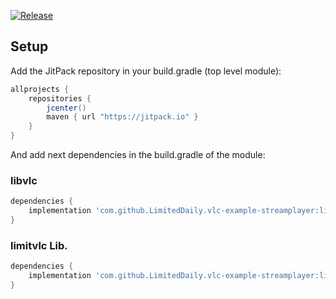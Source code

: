 [![Release](https://jitpack.io/v/LimitedDaily/vlc-example-streamplayer.svg)](https://jitpack.io/#LimitedDaily/vlc-example-streamplayer)


## Setup
Add the JitPack repository in your build.gradle (top level module):
```gradle
allprojects {
    repositories {
        jcenter()
        maven { url "https://jitpack.io" }
    }
}
```

And add next dependencies in the build.gradle of the module:
### libvlc
```gradle
dependencies {
    implementation 'com.github.LimitedDaily.vlc-example-streamplayer:libvlc:1.0.0'
}
```

### limitvlc Lib.
```gradle
dependencies {
    implementation 'com.github.LimitedDaily.vlc-example-streamplayer:limitvlc:1.0.0'
}
```
